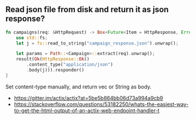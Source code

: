 ## Read json file from disk and return it as json response?

```rust
fn campaigns(req: &HttpRequest) -> Box<Future<Item = HttpResponse, Error = Error>> {
    use std::fs;
    let j = fs::read_to_string("campaign_response.json").unwrap();

    let params = Path::<Campaign>::extract(req).unwrap();
    result(Ok(HttpResponse::Ok()
        .content_type("application/json")
        .body(j))).responder()
}
```

Set content-type manually, and return vec or String as body.

- https://gitter.im/actix/actix?at=5be5b864bb06d73a994a9cb9
- https://stackoverflow.com/questions/53182250/whats-the-easiest-way-to-get-the-html-output-of-an-actix-web-endpoint-handler-t
